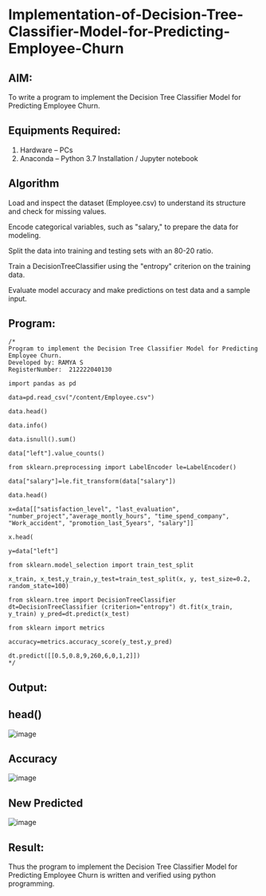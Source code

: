 # Implementation-of-Decision-Tree-Classifier-Model-for-Predicting-Employee-Churn

## AIM:
To write a program to implement the Decision Tree Classifier Model for Predicting Employee Churn.

## Equipments Required:
1. Hardware – PCs
2. Anaconda – Python 3.7 Installation / Jupyter notebook

## Algorithm

Load and inspect the dataset (Employee.csv) to understand its structure and check for missing values.

Encode categorical variables, such as "salary," to prepare the data for modeling.

Split the data into training and testing sets with an 80-20 ratio.

Train a DecisionTreeClassifier using the "entropy" criterion on the training data.

Evaluate model accuracy and make predictions on test data and a sample input.
## Program:
```
/*
Program to implement the Decision Tree Classifier Model for Predicting Employee Churn.
Developed by: RAMYA S
RegisterNumber:  212222040130

import pandas as pd

data=pd.read_csv("/content/Employee.csv")

data.head()

data.info()

data.isnull().sum()

data["left"].value_counts()

from sklearn.preprocessing import LabelEncoder le=LabelEncoder()

data["salary"]=le.fit_transform(data["salary"])

data.head()

x=data[["satisfaction_level", "last_evaluation", "number_project","average_montly_hours", "time_spend_company", "Work_accident", "promotion_last_5years", "salary"]]

x.head(

y=data["left"]

from sklearn.model_selection import train_test_split

x_train, x_test,y_train,y_test=train_test_split(x, y, test_size=0.2, random_state=100)

from sklearn.tree import DecisionTreeClassifier dt=DecisionTreeClassifier (criterion="entropy") dt.fit(x_train, y_train) y_pred=dt.predict(x_test)

from sklearn import metrics

accuracy=metrics.accuracy_score(y_test,y_pred)

dt.predict([[0.5,0.8,9,260,6,0,1,2]])
*/
```

## Output:
## head()
![image](https://github.com/user-attachments/assets/f68bece4-7e7f-46dc-8ed0-3cb9335e5101)

## Accuracy
![image](https://github.com/user-attachments/assets/9b627b61-a2b5-425c-a71f-d0980d385933)

## New Predicted
![image](https://github.com/user-attachments/assets/50565845-dc28-448b-b7b8-6befd740ccde)

## Result:
Thus the program to implement the  Decision Tree Classifier Model for Predicting Employee Churn is written and verified using python programming.

